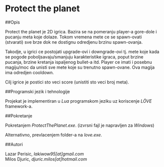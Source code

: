 # Protect the planet

##Opis

Protect the planet je 2D igrica. Bazira se na pomeranju player-a gore-dole i pucanju meta koje dolaze. Tokom vremena mete ce se spawn-ovati (stvarati) sve brze dok ne dostignu odredjenu brzinu spawn-ovanja.

Takodje, u igrici ce postojati upgrade-ovi i downgrade-ovi tj. mete koje kada se pogode poboljsavaju/smanjuju karakteristike igraca, poput brzine pucanja, brzine kretanja ispaljenog bullet-a itd.
Player ce imati i posebnu magiju/moc da unisti sve mete koje su trenutno spawn-ovane. Ova magija ima odredjen cooldown.

Cilj igrice je postici sto veci score (unistiti sto veci broj meta).

##Programski jezik i tehnologije

Projekat je implementiran u *Lua* programskom jeziku uz koriscenje *LÖVE* framework-a.

##Pokretanje

Pokretanjem *ProtectThePlanet.exe*. (izvrsni fajl je napravljen za *Windows*)

Alternativno, prevlacenjem folder-a na *love.exe*.

##Autori

Lazar Perisic, *lakiwow95[at]gmail.com*  
Milos Djuric, *djuric.milos[at]hotmail.com*
